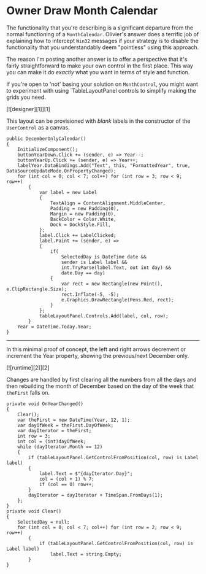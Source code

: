 # Owner Draw Month Calendar

The functionality that you're describing is a significant departure from the normal functioning of a `MonthCalendar`. Olivier's answer does a terrific job of explaining how to intercept `Win32` messages if your strategy is to disable the functionality that you understandably deem "pointless" using this approach. 

The reason I'm posting another answer is to offer a perspective that it's fairly straightforward to make your own control in the first place. This way you can make it do _exactly_ what you want in terms of style and function. 

If you're open to 'not' basing your solution on `MonthControl`, you might want to experiment with using `TableLayoutPanel controls to simplify making the grids you need.

[![designer][1]][1]


This layout can be provisioned with _blank_ labels in the constructor of the `UserControl` as a canvas.

```
public DecemberOnlyCalendar()
{
    InitializeComponent();
    buttonYearDown.Click += (sender, e) => Year--;
    buttonYearUp.Click += (sender, e) => Year++;
    labelYear.DataBindings.Add("Text", this, "FormattedYear", true, DataSourceUpdateMode.OnPropertyChanged);
    for (int col = 0; col < 7; col++) for (int row = 3; row < 9; row++)
        {
            var label = new Label
            {
                TextAlign = ContentAlignment.MiddleCenter,
                Padding = new Padding(0),
                Margin = new Padding(0),
                BackColor = Color.White,
                Dock = DockStyle.Fill,
            };
            label.Click += LabelClicked;
            label.Paint += (sender, e) =>
            {
                if(
                    SelectedDay is DateTime date &&     
                    sender is Label label && 
                    int.TryParse(label.Text, out int day) &&
                    date.Day == day)
                {
                    var rect = new Rectangle(new Point(), e.ClipRectangle.Size);
                    rect.Inflate(-5, -5);
                    e.Graphics.DrawRectangle(Pens.Red, rect);
                }
            };
            tableLayoutPanel.Controls.Add(label, col, row);
        }
    Year = DateTime.Today.Year;
}
```

___

In this minimal proof of concept, the left and right arrows decrement or increment the Year property, showing the previous/next December only. 

[![runtime][2]][2]

Changes are handled by first clearing all the numbers from all the days and then rebuilding the month of December based on the day of the week that `theFirst` falls on. 

```
private void OnYearChanged()
{
    Clear();
    var theFirst = new DateTime(Year, 12, 1);
    var dayOfWeek = theFirst.DayOfWeek;
    var dayIterator = theFirst;
    int row = 3;
    int col = (int)dayOfWeek;
    while (dayIterator.Month == 12)
    {
        if (tableLayoutPanel.GetControlFromPosition(col, row) is Label label)
        {
            label.Text = $"{dayIterator.Day}";
            col = (col + 1) % 7;
            if (col == 0) row++;
        }
        dayIterator = dayIterator + TimeSpan.FromDays(1);
    };
}
private void Clear()
{
    SelectedDay = null;
    for (int col = 0; col < 7; col++) for (int row = 2; row < 9; row++)
        {
            if (tableLayoutPanel.GetControlFromPosition(col, row) is Label label)
                label.Text = string.Empty;
        }
}
```
